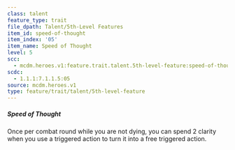 ```yaml
---
class: talent
feature_type: trait
file_dpath: Talent/5th-Level Features
item_id: speed-of-thought
item_index: '05'
item_name: Speed of Thought
level: 5
scc:
  - mcdm.heroes.v1:feature.trait.talent.5th-level-feature:speed-of-thought
scdc:
  - 1.1.1:7.1.1.5:05
source: mcdm.heroes.v1
type: feature/trait/talent/5th-level-feature
---
```


##### Speed of Thought

Once per combat round while you are not dying, you can spend 2 clarity when you use a triggered action to turn it into a free triggered action.
